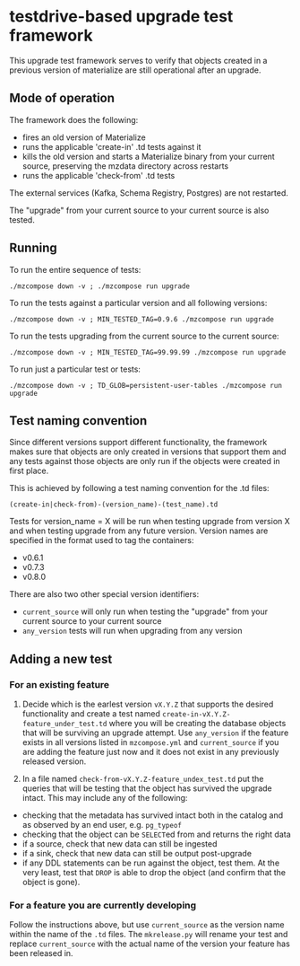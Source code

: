 
# testdrive-based upgrade test framework

This upgrade test framework serves to verify that objects created in a previous version of materialize are still operational after an upgrade.

## Mode of operation

The framework does the following:
- fires an old version of Materialize
- runs the applicable 'create-in' .td tests against it
- kills the old version and starts a Materialize binary from your current source, preserving the mzdata directory across restarts
- runs the applicable 'check-from' .td tests

The external services (Kafka, Schema Registry, Postgres) are not restarted.

The "upgrade" from your current source to your current source is also tested.

## Running

To run the entire sequence of tests:

```
./mzcompose down -v ; ./mzcompose run upgrade
```

To run the tests against a particular version and all following versions:

```
./mzcompose down -v ; MIN_TESTED_TAG=0.9.6 ./mzcompose run upgrade
```

To run the tests upgrading from the current source to the current source:

```
./mzcompose down -v ; MIN_TESTED_TAG=99.99.99 ./mzcompose run upgrade
```

To run just a particular test or tests:

```
./mzcompose down -v ; TD_GLOB=persistent-user-tables ./mzcompose run upgrade
```

## Test naming convention

Since different versions support different functionality, the framework makes sure that objects are only created in versions that support them and any tests against those objects are only run if the objects were created in first place.

This is achieved by following a test naming convention for the .td files:

```(create-in|check-from)-(version_name)-(test_name).td```

Tests for version_name = X will be run when testing upgrade from version X and when testing upgrade from any future version. Version names are specified in the format used to tag the containers:

- v0.6.1
- v0.7.3
- v0.8.0

There are also two other special version identifiers:

- ```current_source``` will only run when testing the "upgrade" from your current source to your current source
- ```any_version``` tests will run when upgrading from any version

## Adding a new test

### For an existing feature

1. Decide which is the earlest version ```vX.Y.Z``` that supports the desired functionality and create a test named ```create-in-vX.Y.Z-feature_under_test.td``` where you will be creating the database objects that will be surviving an upgrade attempt. Use ```any_version``` if the feature exists in all versions listed in ```mzcompose.yml``` and `current_source` if you are adding the feature just now and it does not exist in any previously released version.

2. In a file named ```check-from-vX.Y.Z-feature_undex_test.td``` put the queries that will be testing that the object has survived the upgrade intact. This may include any of the following:

- checking that the metadata has survived intact both in the catalog and as observed by an end user, e.g.  ```pg_typeof```
- checking that the object can be ```SELECT```ed from and returns the right data
- if a source, check that new data can still be ingested
- if a sink, check that new data can still be output post-upgrade
- if any DDL statements can be run against the object, test them. At the very least, test that ```DROP``` is able to drop the object (and confirm that the object is gone).

### For a feature you are currently developing

Follow the instructions above, but use `current_source` as the version name within the name of the `.td` files. The `mkrelease.py` will rename
your test and replace `current_source` with the actual name of the version your feature has been released in.

